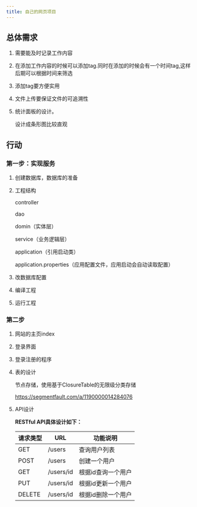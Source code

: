 ```yaml
---
title: 自己的网页项目
---
```

## 总体需求

1. 需要能及时记录工作内容

2. 在添加工作内容的时候可以添加tag.同时在添加的时候会有一个时间tag,这样后期可以根据时间来筛选

3. 添加tag要方便实用

4. 文件上传要保证文件的可追溯性

5. 统计面板的设计。

   设计成条形图比较直观

## 行动

### 第一步：实现服务

1. 创建数据库，数据库的准备

2. 工程结构

   controller

   dao

   domin（实体层）

   service（业务逻辑层）

   application（引用启动类）

   application.properties（应用配置文件，应用启动会自动读取配置）

3. 改数据库配置

4. 编译工程

5. 运行工程

### 第二步

1. 网站的主页index

2. 登录界面

3. 登录注册的程序

4. 表的设计

   节点存储，使用基于ClosureTable的无限级分类存储

   <https://segmentfault.com/a/1190000014284076>

5. API设计

   **RESTful API具体设计如下：**

   | 请求类型 | URL       | 功能说明           |
   | -------- | --------- | ------------------ |
   | GET      | /users    | 查询用户列表       |
   | POST     | /users    | 创建一个用户       |
   | GET      | /users/id | 根据id查询一个用户 |
   | PUT      | /users/id | 根据id更新一个用户 |
   | DELETE   | /users/id | 根据id删除一个用户 |
